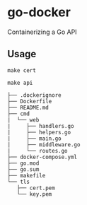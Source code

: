 # go-docker

Containerizing a Go API

## Usage

`make cert`

`make api`

```
├── .dockerignore
├── Dockerfile
├── README.md
├── cmd
|  └── web
|     ├── handlers.go
|     ├── helpers.go
|     ├── main.go
|     ├── middleware.go
|     └── routes.go
├── docker-compose.yml
├── go.mod
├── go.sum
├── makefile
└── tls
   ├── cert.pem
   └── key.pem
```
